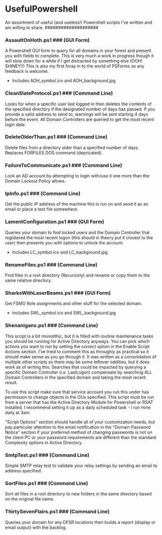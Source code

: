 # UsefulPowershell #
An assortment of useful (and useless!) Powershell scripts I've written and am willing to share.
####################

### AssaultOnHoth.ps1 ### (GUI Form)
A Powershell GUI form to query for all domains in your forest and present you with fields to complete. This is very much a
work in progress though it will slow down for a while if I get distracted by something else (OOH! SHINEY!!)
This is also my first foray in to the world of PSForms so any feedback is welcome.

* Includes AOH_symbol.ico and AOH_background.jpg


### CleanSlateProtocol.ps1 ### (Command Line)
Looks for when a specific user last logged in then deletes the contents of the specified directory if the designated number
of days has passed. If you provide a valid address to send to, warnings will be sent starting 4 days before the event. All
Domain Controllers are queried to get the most recent login date.


### DeleteOlderThan.ps1 ### (Command Line)
Delete files from a directory older than a specified number of days.
Replaces FORFILES DOS command (depricated).


### FailureToCommunicate.ps1 ### (Command Line)
Lock an AD account by attempting to login with/use it one more than the Domain Lockout Policy allows.


### IpInfo.ps1 ### (Command Line)
Get the public IP address of the machine this is run on and send it as an email or place a text file somewhere.


### LamentConfiguration.ps1 ### (GUI Form)
Queries your domain to find locked users and the Domain Controller that registered the most recent logon (this should in 
theory put it closest to the user) then presents you with options to unlock the account.

* Includes LC_symbol.ico and LC_background.jpg


### RenameFiles.ps1 ### (Command Line)
Find files in a root directory (Recursivly) and rename or copy them to the same relative directory.


### SharksWithLaserBeams.ps1 ### (GUI Form)
Get FSMO Role assignments and other stuff for the selected domain.

* Includes SWL_symbol.ico and SWL_background.jpg


### Shenanigans.ps1 ### (Command Line)
This script is a bit monolithic, but it is filled with routine maintenance tasks you should be running for Active Directory
anyways. You can pick which actions you want to run by setting the correct option in the Enable Script Actions section. I've
tried to comment this as throughly as practical so it should make sense as you go through it. It was written as a consolidation
of multiple other scripts so there may be some leftover oddities, but it does work as of writing this. Searches that could be
impacted by querying a specific Domain Controller (i.e. LastLogon) compensate by searching ALL Domain Controllers in the
specified domain and taking the most recent result.

To use this script make sure that service account you run this under has permission to change objects in the OUs specified. This
script must be run from a server that has the Active Directory Module for Powershell or RSAT installed. I recommend setting it up
as a daily scheduled task - I run mine daily at 3am.

"Script Options" section should handle all of your customization needs, but pay particular attention to the email notification
in the "Domain Password Notice" section if your preferred method of changing passwords is not on the client PC or your password
requirements are different than the standard Complexity options in Active Directory.


### SmtpTest.ps1 ### (Command Line)
Simple SMTP relay test to validate your relay settings by sending an email to address specified.


### SortFiles.ps1 ### (Command Line)
Sort all files in a root directory to new folders in the same directory based on the original file name.


### ThirtySevenFlairs.ps1 ### (Command Line)
Queries your domain for any DFSR locations then builds a report (display or email output) with the backlog.
